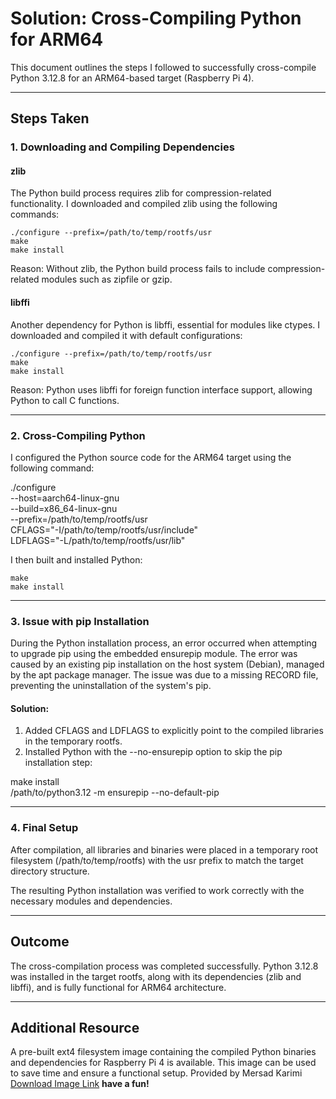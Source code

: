 # Solution: Cross-Compiling Python for ARM64

This document outlines the steps I followed to successfully cross-compile Python 3.12.8 for an ARM64-based target (Raspberry Pi 4).

---

## Steps Taken

### 1. Downloading and Compiling Dependencies

#### zlib
The Python build process requires zlib for compression-related functionality. I downloaded and compiled zlib using the following commands:
```
./configure --prefix=/path/to/temp/rootfs/usr  
make  
make install  
```
Reason: Without zlib, the Python build process fails to include compression-related modules such as zipfile or gzip.

#### libffi
Another dependency for Python is libffi, essential for modules like ctypes. I downloaded and compiled it with default configurations:
```
./configure --prefix=/path/to/temp/rootfs/usr  
make  
make install  
```
Reason: Python uses libffi for foreign function interface support, allowing Python to call C functions.

---

### 2. Cross-Compiling Python

I configured the Python source code for the ARM64 target using the following command:

./configure \
  --host=aarch64-linux-gnu \
  --build=x86_64-linux-gnu \
  --prefix=/path/to/temp/rootfs/usr \
  CFLAGS="-I/path/to/temp/rootfs/usr/include" \
  LDFLAGS="-L/path/to/temp/rootfs/usr/lib"

I then built and installed Python:

```
make  
make install  
```
---

### 3. Issue with pip Installation
During the Python installation process, an error occurred when attempting to upgrade pip using the embedded ensurepip module. The error was caused by an existing pip installation on the host system (Debian), managed by the apt package manager. The issue was due to a missing RECORD file, preventing the uninstallation of the system's pip.

#### Solution:
1. Added CFLAGS and LDFLAGS to explicitly point to the compiled libraries in the temporary rootfs.
2. Installed Python with the --no-ensurepip option to skip the pip installation step:

make install  
/path/to/python3.12 -m ensurepip --no-default-pip  

---

### 4. Final Setup

After compilation, all libraries and binaries were placed in a temporary root filesystem (/path/to/temp/rootfs) with the usr prefix to match the target directory structure.

The resulting Python installation was verified to work correctly with the necessary modules and dependencies.

---

## Outcome

The cross-compilation process was completed successfully. Python 3.12.8 was installed in the target rootfs, along with its dependencies (zlib and libffi), and is fully functional for ARM64 architecture.

---

## Additional Resource

A pre-built ext4 filesystem image containing the compiled Python binaries and dependencies for Raspberry Pi 4 is available. This image can be used to save time and ensure a functional setup.
Provided by Mersad Karimi
[Download Image Link](https://mega.nz/file/Jy8WDJDQ#6PaSjU4r1qIyTmmYovXNCBqRpwjfG9cNF7jx9Y_Bnvc)
**have a fun!**